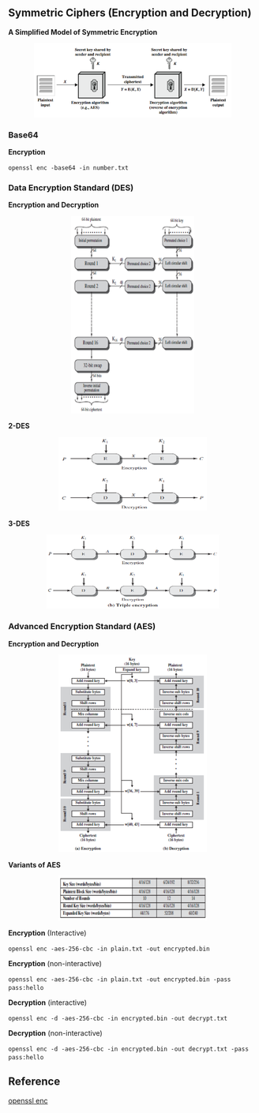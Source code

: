 ## Symmetric Ciphers (Encryption and Decryption)

**A Simplified Model of Symmetric Encryption**        

<p align=center>
<img src="Figures/Fig2.png" width="400" height="150" />
</p>

### Base64

**Encryption**

``openssl enc -base64 -in number.txt``

### Data Encryption Standard (DES)

**Encryption and Decryption**

<p align=center>
<img src="Figures/DES-1.png" width="250" height="400" />
</p>

**2-DES**

<p align=center>
<img src="Figures/DES-2.png" width="300" height="150" />
</p>

**3-DES**

<p align=center>
<img src="Figures/DES-3.png" width="350" height="150" />
</p>

### Advanced Encryption Standard (AES)

**Encryption and Decryption**

<p align=center>
<img src="Figures/AES-3.png" width="300" height="400" />
</p>

**Variants of AES**

<p align=center>
<img src="Figures/AES-2.png" width="300" height="90" />
</p>

**Encryption** (Interactive)

``openssl enc -aes-256-cbc -in plain.txt -out encrypted.bin``

**Encryption** (non-interactive)

``openssl enc -aes-256-cbc -in plain.txt -out encrypted.bin -pass pass:hello``

**Decryption** (interactive)

``openssl enc -d -aes-256-cbc -in encrypted.bin -out decrypt.txt``

**Decryption** (non-interactive)

``openssl enc -d -aes-256-cbc -in encrypted.bin -out decrypt.txt -pass pass:hello``

## Reference

[openssl enc](https://www.openssl.org/docs/manmaster/man1/enc.html)

